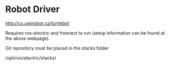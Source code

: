 Robot Driver
============
http://cs.uwindsor.ca/turtlebot

Requires ros-electric and freenect to run (setup information can be found at the above webpage).

Git repository must be placed in the stacks folder 

/opt/ros/electric/stacks/

